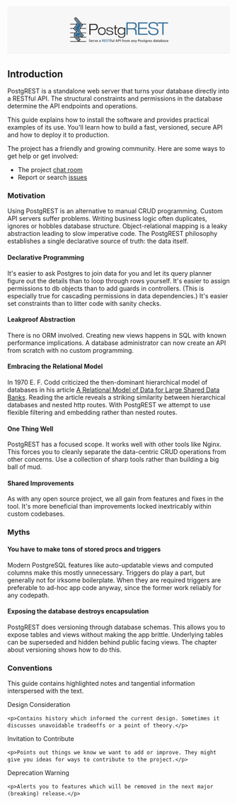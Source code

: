 ![PostgREST logo](img/logo.png)

## Introduction

PostgREST is a standalone web server that turns your database directly into a RESTful API. The structural constraints and permissions in the database determine the API endpoints and operations.

This guide explains how to install the software and provides practical examples of its use. You'll learn how to build a fast, versioned, secure API and how to deploy it to production.

The project has a friendly and growing community. Here are some ways to get help or get involved:

* The project [chat room](https://gitter.im/begriffs/postgrest)
* Report or search [issues](https://github.com/begriffs/postgrest/issues)

### Motivation

Using PostgREST is an alternative to manual CRUD programming. Custom API servers suffer problems. Writing business logic often duplicates, ignores or hobbles database structure. Object-relational mapping is a leaky abstraction leading to slow imperative code. The PostgREST philosophy establishes a single declarative source of truth: the data itself.

#### Declarative Programming

It's easier to ask Postgres to join data for you and let its query planner figure out the details than to loop through rows yourself. It's easier to assign permissions to db objects than to add guards in controllers. (This is especially true for cascading permissions in data dependencies.) It's easier set constraints than to litter code with sanity checks.

#### Leakproof Abstraction

There is no ORM involved. Creating new views happens in SQL with known performance implications. A database administrator can now create an API from scratch with no custom programming. 

#### Embracing the Relational Model

In 1970 E. F. Codd criticized the then-dominant hierarchical model of databases in his article <a href="https://www.seas.upenn.edu/~zives/03f/cis550/codd.pdf">A Relational Model of Data for Large Shared Data Banks</a>. Reading the article reveals a striking similarity between hierarchical databases and nested http routes. With PostgREST we attempt to use flexible filtering and embedding rather than nested routes.

#### One Thing Well

PostgREST has a focused scope. It works well with other tools like Nginx. This forces you to cleanly separate the data-centric CRUD operations from other concerns. Use a collection of sharp tools rather than building a big ball of mud.

#### Shared Improvements

As with any open source project, we all gain from features and fixes in the tool. It's more beneficial than improvements locked inextricably within custom codebases.

### Myths

#### You have to make tons of stored procs and triggers

Modern PostgreSQL features like auto-updatable views and computed columns make this mostly unnecessary. Triggers do play a part, but generally not for irksome boilerplate. When they are required triggers are preferable to ad-hoc app code anyway, since the former work reliably for any codepath.

#### Exposing the database destroys encapsulation

PostgREST does versioning through database schemas. This allows you to expose tables and views without making the app brittle. Underlying tables can be superseded and hidden behind public facing views. The chapter about versioning shows how to do this.

### Conventions

This guide contains highlighted notes and tangential information interspersed with the text.

<div class="admonition note">
    <p class="admonition-title">Design Consideration</p>

    <p>Contains history which informed the current design. Sometimes it discusses unavoidable tradeoffs or a point of theory.</p>
</div>

<div class="admonition warning">
    <p class="admonition-title">Invitation to Contribute</p>

    <p>Points out things we know we want to add or improve. They might give you ideas for ways to contribute to the project.</p>
</div>

<div class="admonition danger">
    <p class="admonition-title">Deprecation Warning</p>

    <p>Alerts you to features which will be removed in the next major (breaking) release.</p>
</div>
